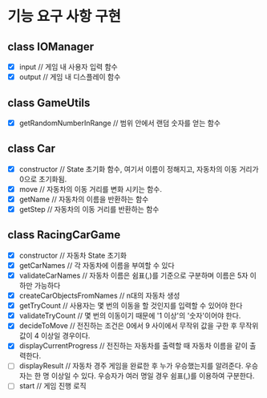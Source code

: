# 기능 요구 사항 구현

## class IOManager

- [x] input // 게임 내 사용자 입력 함수
- [x] output // 게임 내 디스플레이 함수

## class GameUtils

- [x] getRandomNumberInRange // 범위 안에서 랜덤 숫자를 얻는 함수

## class Car

- [x] constructor // State 초기화 함수, 여기서 이름이 정해지고, 자동차의 이동 거리가 0으로 초기화됨.
- [x] move // 자동차의 이동 거리를 변화 시키는 함수.
- [x] getName // 자동차의 이름을 반환하는 함수
- [x] getStep // 자동차의 이동 거리를 반환하는 함수

## class RacingCarGame

- [x] constructor // 자동차 State 초기화
- [x] getCarNames // 각 자동차에 이름을 부여할 수 있다
- [x] validateCarNames // 자동차 이름은 쉼표(,)를 기준으로 구분하며 이름은 5자 이하만 가능하다
- [x] createCarObjectsFromNames // n대의 자동차 생성
- [x] getTryCount // 사용자는 몇 번의 이동을 할 것인지를 입력할 수 있어야 한다
- [x] validateTryCount // 몇 번의 이동이기 때문에 '1 이상'의 '숫자'이어야 한다.
- [x] decideToMove // 전진하는 조건은 0에서 9 사이에서 무작위 값을 구한 후 무작위 값이 4 이상일 경우이다.
- [x] displayCurrentProgress // 전진하는 자동차를 출력할 때 자동차 이름을 같이 출력한다.
- [ ] displayResult // 자동차 경주 게임을 완료한 후 누가 우승했는지를 알려준다. 우승자는 한 명 이상일 수 있다. 우승자가 여러 명일 경우 쉼표(,)를 이용하여 구분한다.
- [ ] start // 게임 진행 로직
